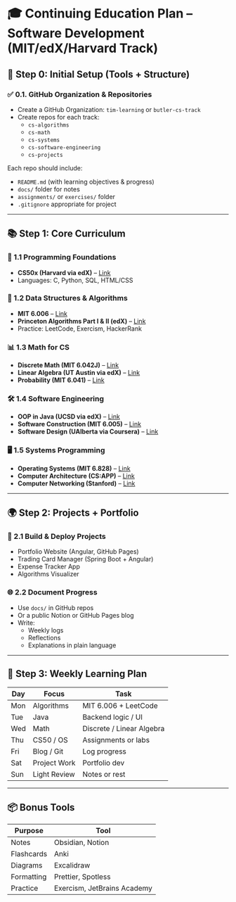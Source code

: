 # 🎓 Continuing Education Plan – Software Development (MIT/edX/Harvard Track)

## 🚀 Step 0: Initial Setup (Tools + Structure)

### ✅ 0.1. GitHub Organization & Repositories
- Create a GitHub Organization: `tim-learning` or `butler-cs-track`
- Create repos for each track:
  - `cs-algorithms`
  - `cs-math`
  - `cs-systems`
  - `cs-software-engineering`
  - `cs-projects`

Each repo should include:
- `README.md` (with learning objectives & progress)
- `docs/` folder for notes
- `assignments/` or `exercises/` folder
- `.gitignore` appropriate for project

---

## 📚 Step 1: Core Curriculum

### 🧠 1.1 Programming Foundations
- **CS50x (Harvard via edX)** – [Link](https://cs50.harvard.edu/x/)
- Languages: C, Python, SQL, HTML/CSS

### 📐 1.2 Data Structures & Algorithms
- **MIT 6.006** – [Link](https://ocw.mit.edu/courses/6-006-introduction-to-algorithms-fall-2011/)
- **Princeton Algorithms Part I & II (edX)** – [Link](https://www.edx.org/course/algorithms-part-i)
- Practice: LeetCode, Exercism, HackerRank

### 📊 1.3 Math for CS
- **Discrete Math (MIT 6.042J)** – [Link](https://ocw.mit.edu/courses/6-042j-mathematics-for-computer-science-fall-2005/)
- **Linear Algebra (UT Austin via edX)** – [Link](https://www.edx.org/course/linear-algebra-foundations-to-frontiers)
- **Probability (MIT 6.041)** – [Link](https://ocw.mit.edu/courses/6-041-probabilistic-systems-analysis-and-applied-probability-fall-2010/)

### 🛠 1.4 Software Engineering
- **OOP in Java (UCSD via edX)** – [Link](https://www.edx.org/course/object-oriented-programming-in-java)
- **Software Construction (MIT 6.005)** – [Link](https://ocw.mit.edu/courses/6-005-software-construction-spring-2016/)
- **Software Design (UAlberta via Coursera)** – [Link](https://www.coursera.org/specializations/software-design-architecture)

### 🖥 1.5 Systems Programming
- **Operating Systems (MIT 6.828)** – [Link](https://pdos.csail.mit.edu/6.828/)
- **Computer Architecture (CS:APP)** – [Link](https://csapp.cs.cmu.edu/)
- **Computer Networking (Stanford)** – [Link](https://online.stanford.edu/courses/soe-ydatabases-databases)

---

## 🌍 Step 2: Projects + Portfolio

### 🔨 2.1 Build & Deploy Projects
- Portfolio Website (Angular, GitHub Pages)
- Trading Card Manager (Spring Boot + Angular)
- Expense Tracker App
- Algorithms Visualizer

### 🌐 2.2 Document Progress
- Use `docs/` in GitHub repos
- Or a public Notion or GitHub Pages blog
- Write:
  - Weekly logs
  - Reflections
  - Explanations in plain language

---

## 🧩 Step 3: Weekly Learning Plan

| Day | Focus | Task |
|-----|-------|------|
| Mon | Algorithms | MIT 6.006 + LeetCode |
| Tue | Java | Backend logic / UI |
| Wed | Math | Discrete / Linear Algebra |
| Thu | CS50 / OS | Assignments or labs |
| Fri | Blog / Git | Log progress |
| Sat | Project Work | Portfolio dev |
| Sun | Light Review | Notes or rest |

---

## 📦 Bonus Tools

| Purpose | Tool |
|---------|------|
| Notes | Obsidian, Notion |
| Flashcards | Anki |
| Diagrams | Excalidraw |
| Formatting | Prettier, Spotless |
| Practice | Exercism, JetBrains Academy |
